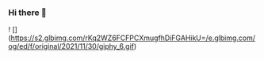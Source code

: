 ### Hi there 👋

<!--
**ezequieltobler/ezequieltobler** is a ✨ _special_ ✨ repository because its `README.md` (this file) appears on your GitHub profile.

Here are some ideas to get you started:

- 🔭 I’m currently working on ...
- 🌱 I’m currently learning ...
- 👯 I’m looking to collaborate on ...
- 🤔 I’m looking for help with ...
- 💬 Ask me about ...
- 📫 How to reach me: ...
- 😄 Pronouns: ...
- ⚡ Fun fact: ...
-->
! [] (https://s2.glbimg.com/rKq2WZ6FCFPCXmugfhDiFGAHikU=/e.glbimg.com/og/ed/f/original/2021/11/30/giphy_6.gif)
